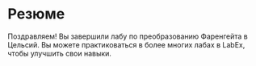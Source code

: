 # Резюме

Поздравляем! Вы завершили лабу по преобразованию Фаренгейта в Цельсий. Вы можете практиковаться в более многих лабах в LabEx, чтобы улучшить свои навыки.
